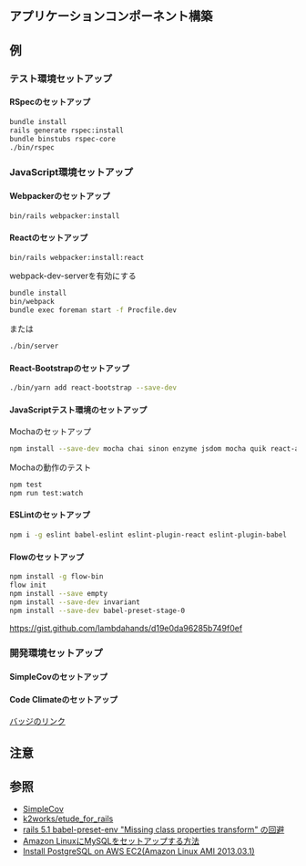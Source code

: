 アプリケーションコンポーネント構築
---

## 例
### テスト環境セットアップ
#### RSpecのセットアップ
```bash
bundle install
rails generate rspec:install
bundle binstubs rspec-core
./bin/rspec
```

### JavaScript環境セットアップ
#### Webpackerのセットアップ

```bash
bin/rails webpacker:install
```

#### Reactのセットアップ

```bash
bin/rails webpacker:install:react
```

webpack-dev-serverを有効にする
```bash
bundle install
bin/webpack
bundle exec foreman start -f Procfile.dev
```
または
```bash
./bin/server
```

#### React-Bootstrapのセットアップ
```bash
./bin/yarn add react-bootstrap --save-dev
```
#### JavaScriptテスト環境のセットアップ
Mochaのセットアップ
```bash
npm install --save-dev mocha chai sinon enzyme jsdom mocha quik react-addons-test-utils babel-cli css-modules-require-hook path power-assert
```
Mochaの動作のテスト
```bash
npm test
npm run test:watch
```

#### ESLintのセットアップ
```bash
npm i -g eslint babel-eslint eslint-plugin-react eslint-plugin-babel
```

#### Flowのセットアップ
```bash
npm install -g flow-bin
flow init
npm install --save empty
npm install --save-dev invariant
npm install --save-dev babel-preset-stage-0
```
https://gist.github.com/lambdahands/d19e0da96285b749f0ef


### 開発環境セットアップ
#### SimpleCovのセットアップ
#### Code Climateのセットアップ
[バッジのリンク](https://codeclimate.com/github/k2works/etude_for_rails/badges/)

## 注意

## 参照
+ [SimpleCov](https://github.com/colszowka/simplecov)
+ [k2works/etude_for_rails](https://codeclimate.com/github/k2works/etude_for_rails)
+ [rails 5.1 babel-preset-env "Missing class properties transform" の回避](http://qiita.com/github0013@github/items/f3843ec8593a663e13e3)
+ [Amazon LinuxにMySQLをセットアップする方法](http://promamo.com/?p=2933)
+ [Install PostgreSQL on AWS EC2(Amazon Linux AMI 2013.03.1)](http://dev.classmethod.jp/cloud/aws/install-postgresql-on-aws-ec2/)